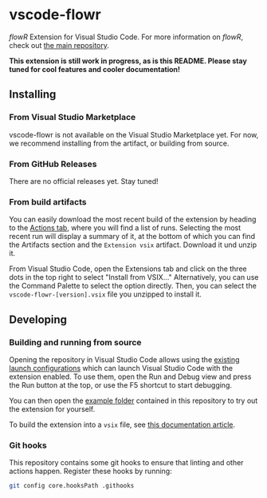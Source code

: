 # vscode-flowr
*flowR* Extension for Visual Studio Code. For more information on *flowR*, check out [the main repository](https://github.com/Code-Inspect/flowr).

**This extension is still work in progress, as is this README. Please stay tuned for cool features and cooler documentation!**

## Installing

### From Visual Studio Marketplace
vscode-flowr is not available on the Visual Studio Marketplace yet. For now, we recommend installing from the artifact, or building from source.

### From GitHub Releases
There are no official releases yet. Stay tuned!

### From build artifacts
You can easily download the most recent build of the extension by heading to the [Actions tab](https://github.com/Code-Inspect/vscode-flowr/actions/workflows/package.yml), where you will find a list of runs. Selecting the most recent run will display a summary of it, at the bottom of which you can find the Artifacts section and the `Extension vsix` artifact. Download it und unzip it.

From Visual Studio Code, open the Extensions tab and click on the three dots in the top right to select "Install from VSIX..." Alternatively, you can use the Command Palette to select the option directly. Then, you can select the `vscode-flowr-[version].vsix` file you unzipped to install it.

## Developing

### Building and running from source
Opening the repository in Visual Studio Code allows using the [existing launch configurations](https://github.com/Code-Inspect/vscode-flowr/blob/main/.vscode/launch.json) which can launch Visual Studio Code with the extension enabled. To use them, open the Run and Debug view and press the Run button at the top, or use the F5 shortcut to start debugging.

You can then open the [example folder](https://github.com/Code-Inspect/vscode-flowr/tree/main/example) contained in this repository to try out the extension for yourself.

To build the extension into a `vsix` file, see [this documentation article](https://code.visualstudio.com/api/working-with-extensions/publishing-extension).

### Git hooks
This repository contains some git hooks to ensure that linting and other actions happen. Register these hooks by running:
```sh
git config core.hooksPath .githooks
```
